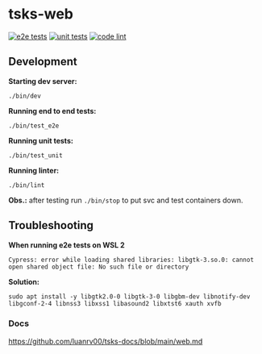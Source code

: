# tsks-web

[![e2e tests](https://github.com/luanrv00/tsks-web/actions/workflows/e2e.yml/badge.svg)](https://github.com/luanrv00/tsks-web/actions/workflows/e2e.yml)
[![unit tests](https://github.com/luanrv00/tsks-web/actions/workflows/unit.yml/badge.svg)](https://github.com/luanrv00/tsks-web/actions/workflows/unit.yml)
[![code lint](https://github.com/luanrv00/tsks-web/actions/workflows/lint.yml/badge.svg)](https://github.com/luanrv00/tsks-web/actions/workflows/lint.yml)

## Development

**Starting dev server:**

```
./bin/dev
```

**Running end to end tests:**

```
./bin/test_e2e
```

**Running unit tests:**

```
./bin/test_unit
```

**Running linter:**

```
./bin/lint
```

**Obs.:** after testing run `./bin/stop` to put svc and test containers down.

## Troubleshooting

**When running e2e tests on WSL 2**

`Cypress: error while loading shared libraries: libgtk-3.so.0: cannot open
shared object file: No such file or directory`

**Solution:**

```
sudo apt install -y libgtk2.0-0 libgtk-3-0 libgbm-dev libnotify-dev libgconf-2-4 libnss3 libxss1 libasound2 libxtst6 xauth xvfb
```

### Docs

https://github.com/luanrv00/tsks-docs/blob/main/web.md
